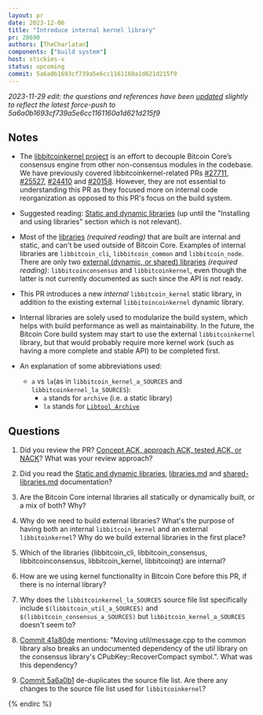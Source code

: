 ```yaml
---
layout: pr
date: 2023-12-06
title: "Introduce internal kernel library"
pr: 28690
authors: [TheCharlatan]
components: ["build system"]
host: stickies-v
status: upcoming
commit: 5a6a0b1693cf739a5e6cc1161160a1d621d215f9
---
```


_2023-11-29 edit: the questions and references have been [updated](https://github.com/bitcoin-core-review-club/website/pull/734) slightly to reflect the latest force-push to 5a6a0b1693cf739a5e6cc1161160a1d621d215f9_

## Notes

- The [libbitcoinkernel project](https://github.com/bitcoin/bitcoin/issues/27587) is an effort to decouple Bitcoin Core’s consensus engine from other non-consensus modules in the codebase. We have previously covered libbitcoinkernel-related PRs [#27711](/27711), [#25527](/25527), [#24410](/24410) and [#20158](/20158). However, they are not essential to understanding this PR as they focused more on internal code reorganization as opposed to this PR's focus on the build system.

- Suggested reading: [Static and dynamic libraries](https://www.learncpp.com/cpp-tutorial/a1-static-and-dynamic-libraries/) (up until the "Installing and using libraries" section which is not relevant).

- Most of the [libraries](https://github.com/bitcoin/bitcoin/blob/master/doc/design/libraries.md) _(required reading)_ that are built are internal and static, and can't be used outside of Bitcoin Core. Examples of internal libraries are `libbitcoin_cli`, `libbitcoin_common` and `libbitcoin_node`. There are only two [external (dynamic, or shared) libraries](https://github.com/bitcoin/bitcoin/blob/master/doc/shared-libraries.md) _(required reading)_: `libbitcoinconsensus` and `libbitcoinkernel`, even though the latter is not currently documented as such since the API is not ready.

- This PR introduces a new _internal_ `libbitcoin_kernel` static library, in addition to the existing external `libbitoincoinkernel` dynamic library.

- Internal libraries are solely used to modularize the build system, which helps with build performance as well as maintainability. In the future, the Bitcoin Core build system may start to use the external `libbitcoinkernel` library, but that would probably require more kernel work (such as having a more complete and stable API) to be completed first.

- An explanation of some abbreviations used:
  - `a` vs `la`(as in `libbitcoin_kernel_a_SOURCES` and `libbitcoinkernel_la_SOURCES`):
    - `a` stands for `archive` (i.e. a static library)
    - `la` stands for [`Libtool Archive`](https://www.linuxfromscratch.org/blfs/view/svn/introduction/la-files.html)

## Questions

1. Did you review the PR? [Concept ACK, approach ACK, tested ACK, or NACK](https://github.com/bitcoin/bitcoin/blob/master/CONTRIBUTING.md#peer-review)? What was your review approach? 

2. Did you read the [Static and dynamic libraries](https://www.learncpp.com/cpp-tutorial/a1-static-and-dynamic-libraries/), [libraries.md](https://github.com/bitcoin/bitcoin/blob/master/doc/design/libraries.md) and [shared-libraries.md](https://github.com/bitcoin/bitcoin/blob/master/doc/shared-libraries.md) documentation?

3. Are the Bitcoin Core internal libraries all statically or dynamically built, or a mix of both? Why?

4. Why do we need to build external libraries? What's the purpose of having both an internal `libbitcoin_kernel` and an external `libbitoinkernel`? Why do we build external libraries in the first place?

5. Which of the libraries {libbitcoin_cli, libbitcoin_consensus, libbitcoinconsensus, libbitcoin_kernel, libbitcoinqt} are internal?

6. How are we using kernel functionality in Bitcoin Core before this PR, if there is no internal library?

7. Why does the `libbitcoinkernel_la_SOURCES` source file list specifically include `$(libbitcoin_util_a_SOURCES)` and `$(libbitcoin_consensus_a_SOURCES)` but `libbitcoin_kernel_a_SOURCES` doesn't seem to?

8. [Commit 41a80de](https://github.com/bitcoin-core-review-club/bitcoin/commit/41a80de022691c9f5edd5cf715974fedadbffc12) mentions: "Moving util/message.cpp to the common library also breaks an undocumented dependency of the util library on the consensus library's CPubKey::RecoverCompact symbol.". What was this dependency?

9. [Commit 5a6a0b1](https://github.com/bitcoin-core-review-club/bitcoin/commit/5a6a0b1693cf739a5e6cc1161160a1d621d215f9) de-duplicates the source file list. Are there any changes to the source file list used for `libbitcoinkernel`?

<!-- TODO: After a meeting, uncomment and add meeting log between the irc tags
## Meeting Log

### Meeting 1

{% irc %}
-->
<!-- TODO: For additional meetings, add the logs to the same irc block. This ensures line numbers keep increasing, avoiding hyperlink conflicts for identical line numbers across meetings.

### Meeting 2

-->
{% endirc %}
